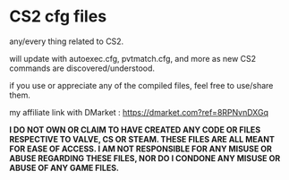 # CS2 cfg files
any/every thing related to CS2.

will update with autoexec.cfg, pvtmatch.cfg, and more as new CS2 commands are discovered/understood.



if you use or appreciate any of the compiled files, feel free to use/share them.


my affiliate link with DMarket : https://dmarket.com?ref=8RPNvnDXGq


**I DO NOT OWN OR CLAIM TO HAVE CREATED ANY CODE OR FILES RESPECTIVE TO VALVE, CS OR STEAM. THESE FILES ARE ALL MEANT FOR EASE OF ACCESS. I AM NOT RESPONSIBLE FOR ANY MISUSE OR ABUSE REGARDING THESE FILES, NOR DO I CONDONE ANY MISUSE OR ABUSE OF ANY GAME FILES.**
